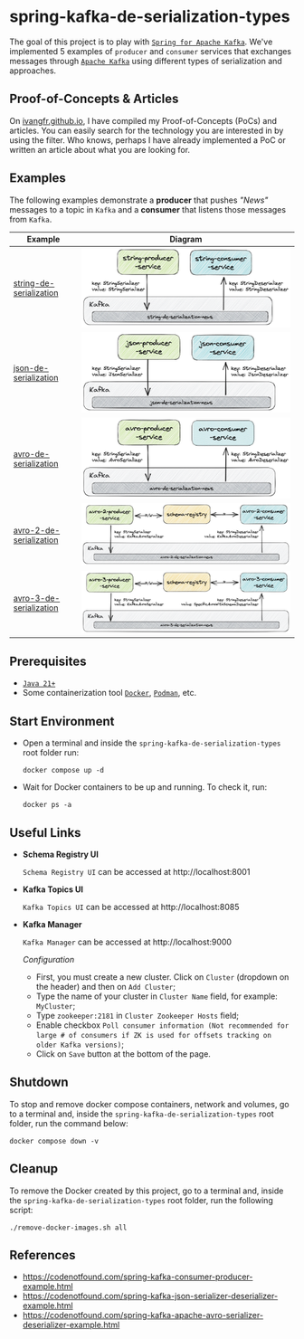 # spring-kafka-de-serialization-types

The goal of this project is to play with [`Spring for Apache Kafka`](https://docs.spring.io/spring-kafka/reference/index.html). We've implemented 5 examples of `producer` and `consumer` services that exchanges messages through [`Apache Kafka`](https://kafka.apache.org/) using different types of serialization and approaches.

## Proof-of-Concepts & Articles

On [ivangfr.github.io](https://ivangfr.github.io), I have compiled my Proof-of-Concepts (PoCs) and articles. You can easily search for the technology you are interested in by using the filter. Who knows, perhaps I have already implemented a PoC or written an article about what you are looking for.

## Examples

The following examples demonstrate a **producer** that pushes _"News"_ messages to a topic in `Kafka` and a **consumer** that listens those messages from `Kafka`.

| Example                                                                                                                                                            | Diagram                                                                |
|--------------------------------------------------------------------------------------------------------------------------------------------------------------------|------------------------------------------------------------------------|
| [string-de-serialization](https://github.com/ivangfr/spring-kafka-de-serialization-types/tree/master/string-de-serialization#spring-kafka-de-serialization-types)  | ![project-diagram-samples](documentation/string-de-serialization.jpeg) |
| [json-de-serialization](https://github.com/ivangfr/spring-kafka-de-serialization-types/tree/master/json-de-serialization#spring-kafka-de-serialization-types)      | ![project-diagram-samples](documentation/json-de-serialization.jpeg)   |
| [avro-de-serialization](https://github.com/ivangfr/spring-kafka-de-serialization-types/tree/master/avro-de-serialization#spring-kafka-de-serialization-types)      | ![project-diagram-samples](documentation/avro-de-serialization.jpeg)   |
| [avro-2-de-serialization](https://github.com/ivangfr/spring-kafka-de-serialization-types/tree/master/avro-2-de-serialization#spring-kafka-de-serialization-types)  | ![project-diagram-samples](documentation/avro-2-de-serialization.jpeg) |
| [avro-3-de-serialization](https://github.com/ivangfr/spring-kafka-de-serialization-types/tree/master/avro-3-de-serialization#spring-kafka-de-serialization-types)  | ![project-diagram-samples](documentation/avro-3-de-serialization.jpeg) |

## Prerequisites

- [`Java 21+`](https://www.oracle.com/java/technologies/downloads/#java21)
- Some containerization tool [`Docker`](https://www.docker.com), [`Podman`](https://podman.io), etc.

## Start Environment

- Open a terminal and inside the `spring-kafka-de-serialization-types` root folder run:
  ```
  docker compose up -d
  ```

- Wait for Docker containers to be up and running. To check it, run:
  ```
  docker ps -a
  ```

## Useful Links

- **Schema Registry UI**

  `Schema Registry UI` can be accessed at http://localhost:8001

- **Kafka Topics UI**

  `Kafka Topics UI` can be accessed at http://localhost:8085

- **Kafka Manager**

  `Kafka Manager` can be accessed at http://localhost:9000

  _Configuration_
  - First, you must create a new cluster. Click on `Cluster` (dropdown on the header) and then on `Add Cluster`;
  - Type the name of your cluster in `Cluster Name` field, for example: `MyCluster`;
  - Type `zookeeper:2181` in `Cluster Zookeeper Hosts` field;
  - Enable checkbox `Poll consumer information (Not recommended for large # of consumers if ZK is used for offsets tracking on older Kafka versions)`;
  - Click on `Save` button at the bottom of the page.

## Shutdown

To stop and remove docker compose containers, network and volumes, go to a terminal and, inside the `spring-kafka-de-serialization-types` root folder, run the command below:
```
docker compose down -v
```

## Cleanup

To remove the Docker created by this project, go to a terminal and, inside the `spring-kafka-de-serialization-types` root folder, run the following script:
```
./remove-docker-images.sh all
```

## References

- https://codenotfound.com/spring-kafka-consumer-producer-example.html
- https://codenotfound.com/spring-kafka-json-serializer-deserializer-example.html
- https://codenotfound.com/spring-kafka-apache-avro-serializer-deserializer-example.html